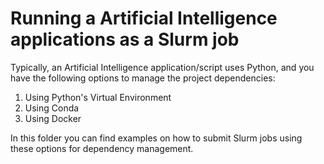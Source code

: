 # Running a Artificial Intelligence applications as a Slurm job

Typically, an Artificial Intelligence application/script uses Python, and you have the following options to manage the project dependencies:

1. Using Python's Virtual Environment
2. Using Conda
3. Using Docker

In this folder you can find examples on how to submit Slurm jobs using these options for dependency management.
